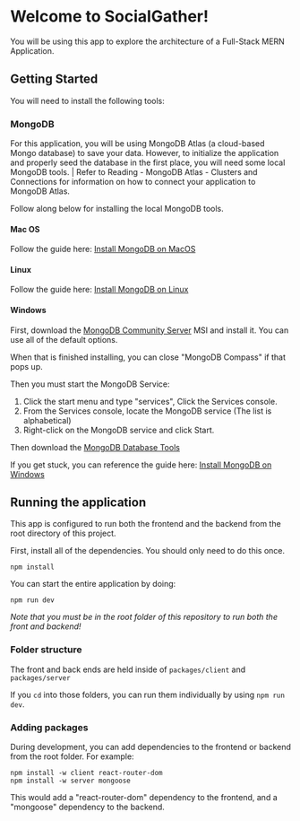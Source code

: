 # Welcome to SocialGather!

You will be using this app to explore the architecture of a Full-Stack MERN Application.

## Getting Started

You will need to install the following tools:

### MongoDB

For this application, you will be using MongoDB Atlas (a cloud-based Mongo database) to save your data. However, to initialize the application and properly seed the database in the first place, you will need some local MongoDB tools.
|
Refer to Reading - MongoDB Atlas - Clusters and Connections for information on how to connect your application to MongoDB Atlas.

Follow along below for installing the local MongoDB tools.

#### Mac OS

Follow the guide here: [Install MongoDB on MacOS](https://docs.mongodb.com/manual/tutorial/install-mongodb-on-os-x/)

#### Linux

Follow the guide here: [Install MongoDB on Linux](https://docs.mongodb.com/manual/administration/install-on-linux/)

#### Windows

First, download the [MongoDB Community Server](https://fastdl.mongodb.org/windows/mongodb-windows-x86_64-4.4.6-signed.msi) MSI and install it. You can use all of the default options.

When that is finished installing, you can close "MongoDB Compass" if that pops up.

Then you must start the MongoDB Service:

1. Click the start menu and type "services", Click the Services console.
2. From the Services console, locate the MongoDB service (The list is alphabetical)
3. Right-click on the MongoDB service and click Start.

Then download the [MongoDB Database Tools](https://fastdl.mongodb.org/tools/db/mongodb-database-tools-windows-x86_64-100.3.1.msi)

If you get stuck, you can reference the guide here: [Install MongoDB on Windows](https://docs.mongodb.com/manual/tutorial/install-mongodb-on-windows/)

## Running the application

This app is configured to run both the frontend and the backend from the root directory of this project.

First, install all of the dependencies. You should only need to do this once.

```
npm install
```

You can start the entire application by doing:

```
npm run dev
```

_Note that you must be in the root folder of this repository to run both the front and backend!_

### Folder structure

The front and back ends are held inside of `packages/client` and `packages/server`

If you `cd` into those folders, you can run them individually by using `npm run dev`.

### Adding packages

During development, you can add dependencies to the frontend or backend from the root folder. For example:

```
npm install -w client react-router-dom
npm install -w server mongoose
```

This would add a "react-router-dom" dependency to the frontend, and a "mongoose" dependency to the backend.
